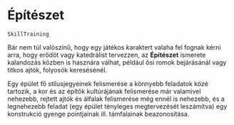# Építészet

`SkillTraining`

Bár nem túl valószínű, hogy egy játékos karaktert valaha fel fognak kérni arra, hogy erődöt vagy katedrálist tervezzen, az **Építészet** ismerete kalandozás közben is hasznára válhat, például ősi romok bejárásánál vagy titkos ajtók, folyosók keresésénél.

Egy épület fő stílusjegyeinek felismerése a könnyebb feladatok közé tartozik, a kor és az építők kultúrájának felismerése már valamivel nehezebb, rejtett ajtók és álfalak felismerése még ennél is nehezebb, és a legnehezebb feladat (egy épület tényleges megtervezését leszámítva) egy konstrukció gyenge pointjainak ill. támfalainak beazonosítása.